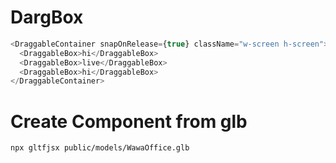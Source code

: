 # DargBox

```js
<DraggableContainer snapOnRelease={true} className="w-screen h-screen">
  <DraggableBox>hi</DraggableBox>
  <DraggableBox>live</DraggableBox>
  <DraggableBox>hi</DraggableBox>
</DraggableContainer>
```

# Create Component from glb

```terminal
npx gltfjsx public/models/WawaOffice.glb
```
